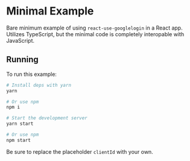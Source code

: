 # Minimal Example

Bare minimum example of using `react-use-googlelogin` in a React app. Utilizes
TypeScript, but the minimal code is completely interopable with JavaScript.

## Running

To run this example:

```bash
# Install deps with yarn
yarn

# Or use npm
npm i

# Start the development server
yarn start

# Or use npm
npm start
```

Be sure to replace the placeholder `clientId` with your own.
